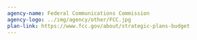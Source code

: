 ```yaml
---
agency-name: Federal Communications Commission
agency-logo: ../img/agency/other/FCC.jpg
plan-link: https://www.fcc.gov/about/strategic-plans-budget
---
```

